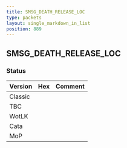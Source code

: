 ```yaml
---
title: SMSG_DEATH_RELEASE_LOC
type: packets
layout: single_markdown_in_list
position: 889
---
```


## SMSG_DEATH_RELEASE_LOC

### Status

Version | Hex | Comment
---------- | ---------- | ---------- 
Classic |  |  
TBC |  |  
WotLK |  |  
Cata |  |  
MoP |  |  